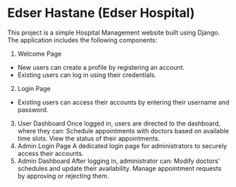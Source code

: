 # Edser Hastane (Edser Hospital)
This project is a simple Hospital Management website built using Django. The application includes the following components:

1. Welcome Page
   
  - New users can create a profile by registering an account.
  - Existing users can log in using their credentials.
2. Login Page

  - Existing users can access their accounts by entering their username and password.
3. User Dashboard
  Once logged in, users are directed to the dashboard, where they can:
  Schedule appointments with doctors based on available time slots.
  View the status of their appointments.
4. Admin Login Page
  A dedicated login page for administrators to securely access their accounts.
5. Admin Dashboard
  After logging in, administrator can:
  Modify doctors' schedules and update their availability.
  Manage appointment requests by approving or rejecting them.
